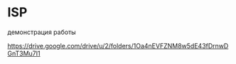 # ISP
демонстрация  работы 

https://drive.google.com/drive/u/2/folders/1Oa4nEVFZNM8w5dE43fDrnwDGnT3Mu7I1
